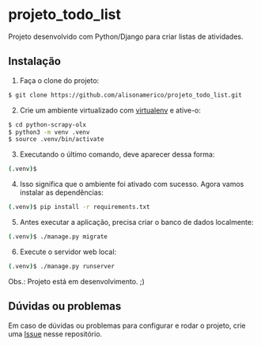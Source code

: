 # projeto_todo_list
Projeto desenvolvido com Python/Django para criar listas de atividades.


## Instalação

1. Faça o clone do projeto:

```bash
$ git clone https://github.com/alisonamerico/projeto_todo_list.git
```

2. Crie um ambiente virtualizado com [virtualenv]() e ative-o:

```bash
$ cd python-scrapy-olx
$ python3 -m venv .venv
$ source .venv/bin/activate
```

3. Executando o último comando, deve aparecer dessa forma:

```bash
(.venv)$
```

4. Isso significa que o ambiente foi ativado com sucesso. Agora vamos instalar as dependências:

```bash
(.venv)$ pip install -r requirements.txt
```

5. Antes executar a aplicação, precisa criar o banco de dados localmente:

```bash
(.venv)$ ./manage.py migrate
```

6. Execute o servidor web local:

```bash
(.venv)$ ./manage.py runserver
```

Obs.: Projeto está em desenvolvimento. ;)

## Dúvidas ou problemas

Em caso de dúvidas ou problemas para configurar e rodar o projeto, crie uma [Issue](https://github.com/alisonamerico/projeto_todo_list/issues) nesse repositório.
